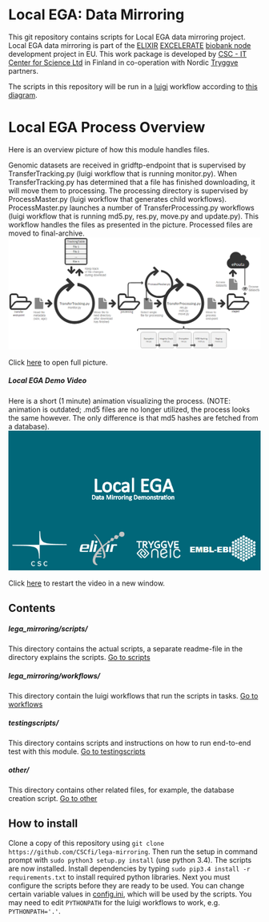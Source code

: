 # Local EGA: Data Mirroring
This git repository contains scripts for Local EGA data mirroring project. Local EGA data mirroring is part of the [ELIXIR](https://www.elixir-europe.org/about-us) [EXCELERATE](https://www.elixir-europe.org/excelerate) [biobank node](http://www.elixir-finland.org/) development project in EU. This work package is developed by [CSC - IT Center for Science Ltd](https://www.csc.fi/csc) in Finland in co-operation with Nordic [Tryggve](https://neic.no/tryggve/) partners.

The scripts in this repository will be run in a [luigi](https://github.com/spotify/luigi) workflow according to [this diagram](https://github.com/CSCfi/lega-mirroring/blob/master/lega_mirroring/workflows/workflow.png).

# Local EGA Process Overview
Here is an overview picture of how this module handles files.

Genomic datasets are received in gridftp-endpoint that is supervised by TransferTracking.py (luigi workflow that is running monitor.py).
When TransferTracking.py has determined that a file has finished downloading, it will move them to processing. The processing directory
is supervised by ProcessMaster.py (luigi workflow that generates child workflows). ProcessMaster.py launches a number of TransferProcessing.py workflows (luigi workflow that is running md5.py, res.py, move.py and update.py). This workflow handles the files
as presented in the picture. Processed files are moved to final-archive.
![Picture](https://github.com/CSCfi/lega-mirroring/blob/master/lega_visualised.png)

Click [here](https://github.com/CSCfi/lega-mirroring/blob/master/lega_visualised.png?raw=true) to open full picture.

##### Local EGA Demo Video
Here is a short (1 minute) animation visualizing the process. (NOTE: animation is outdated; .md5 files are no longer utilized, the process looks the same however. The only difference is that md5 hashes are fetched from a database).
![Local EGA Demo](https://github.com/CSCfi/lega-mirroring/blob/master/lega_mirroring/workflows/local_ega_demo.gif)

Click [here](https://github.com/CSCfi/lega-mirroring/blob/master/lega_mirroring/workflows/local_ega_demo.gif) to restart the video in a new window.

## Contents

##### lega_mirroring/scripts/
This directory contains the actual scripts, a separate readme-file in the directory explains the scripts. [Go to scripts](https://github.com/CSCfi/lega-mirroring/tree/master/lega_mirroring/scripts)

##### lega_mirroring/workflows/
This directory contain the luigi workflows that run the scripts in tasks. [Go to workflows](https://github.com/CSCfi/lega-mirroring/tree/master/lega_mirroring/workflows)

##### testingscripts/
This directory contains scripts and instructions on how to run end-to-end test with this module. [Go to testingscripts](https://github.com/CSCfi/lega-mirroring/tree/master/testingscripts)

##### other/
This directory contains other related files, for example, the database creation script. [Go to other](https://github.com/CSCfi/lega-mirroring/tree/master/other)


## How to install
Clone a copy of this repository using ```git clone https://github.com/CSCfi/lega-mirroring```. Then run the setup in command prompt
with ```sudo python3 setup.py install``` (use python 3.4). The scripts are now installed. Install dependencies by typing `sudo pip3.4 install -r requirements.txt` to install required python libraries. Next you must configure the scripts before they are ready to be used.
You can change certain variable values in [config.ini](https://github.com/CSCfi/lega-mirroring/blob/master/config.ini), which will be used by the scripts. You may need to edit `PYTHONPATH` for the luigi workflows to work, e.g. `PYTHONPATH='.'`.
